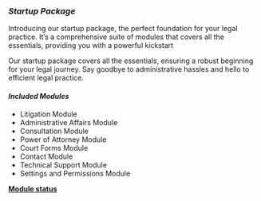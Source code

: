 

### ***Startup Package***
Introducing our startup package, the perfect foundation for your legal practice. It’s a comprehensive suite of modules that covers all the essentials, providing you with a powerful kickstart

Our startup package covers all the essentials, ensuring a robust beginning for your legal journey. Say goodbye to administrative hassles and hello to efficient legal practice.


#### ***Included Modules***

* Litigation Module
* Administrative Affairs Module
* Consultation Module
* Power of Attorney Module
* Court Forms Module
* Contact Module
* Technical Support Module 
* Settings and Permissions Module

<!-- **[Module status](https://lawmax.app/modules)** {target="_blank"} -->

**<a href="https://lawmax.app/modules" target="_blank">Module status</a>**


 <!-- ![Law Max](../images/lawmax-s-06.png "Logo") -->

<style>
.blank {
target-name:new;
target-new:tab;
}
    </style>
